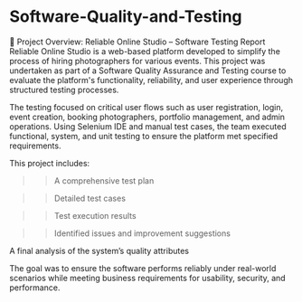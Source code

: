 # Software-Quality-and-Testing
🧪 Project Overview: Reliable Online Studio – Software Testing Report
Reliable Online Studio is a web-based platform developed to simplify the process of hiring photographers for various events. This project was undertaken as part of a Software Quality Assurance and Testing course to evaluate the platform's functionality, reliability, and user experience through structured testing processes.

The testing focused on critical user flows such as user registration, login, event creation, booking photographers, portfolio management, and admin operations. Using Selenium IDE and manual test cases, the team executed functional, system, and unit testing to ensure the platform met specified requirements.

This project includes:

>> A comprehensive test plan

>> Detailed test cases

>> Test execution results

>> Identified issues and improvement suggestions

A final analysis of the system’s quality attributes

The goal was to ensure the software performs reliably under real-world scenarios while meeting business requirements for usability, security, and performance.
